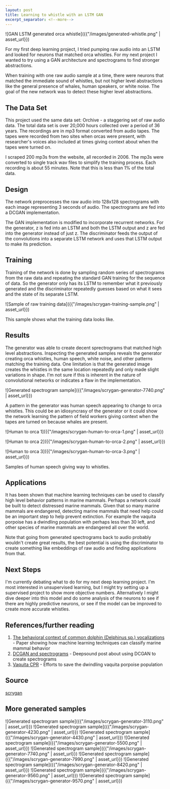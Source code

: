 ```yaml
---
layout: post
title: Learning to whistle with an LSTM GAN
excerpt_separator: <!--more-->
---
```


![GAN LSTM generated orca whistle]({{"/images/generated-whistle.png" | asset_url}})

For my first deep learning project, I tried pumping raw audio into an LSTM and looked for neurons that matched orca whistles.  For my next project I wanted to try using a GAN architecture and spectrograms to find stronger abstractions.

<!--more-->

When training with one raw audio sample at a time, there were neurons that matched the immediate sound of whistles, but not higher level abstractions like the general presence of whales, human speakers, or white noise.  The goal of the new network was to detect these higher level abstractions.

## The Data Set

This project used the same data set: Orchive - a staggering set of raw audio data.  The total data set is over 20,000 hours collected over a period of 36 years.  The recordings are in mp3 format converted from audio tapes.  The tapes were recorded from two sites when orcas were present, with researcher's voices also included at times giving context about when the tapes were turned on.

I scraped 200 mp3s from the website, all recorded in 2006.  The mp3s were converted to single track wav files to simplify the training process.  Each recording is about 55 minutes.  Note that this is less than 1% of the total data.

## Design

The network preprocesses the raw audio into 128x128 spectrograms with each image representing 3 seconds of audio.  The spectrograms are fed into a DCGAN implementation.

The GAN implementation is modified to incorporate recurrent networks.  For the generator, z is fed into an LSTM and both the LSTM output and z are fed into the generator instead of just z.  The discriminator feeds the output of the convolutions into a separate LSTM network and uses that LSTM output to make its prediction.

## Training

Training of the network is done by sampling random series of spectrograms from the raw data and repeating the standard GAN training for the sequence of data.  So the generator only has its LSTM to remember what it previously generated and the discriminator repeatedly guesses based on what it sees and the state of its separate LSTM.

![Sample of raw training data]({{"/images/scrygan-training-sample.png" | asset_url}})

This sample shows what the training data looks like.

## Results

The generator was able to create decent sprectrograms that matched high level abstractions.  Inspecting the generated samples reveals the generator creating orca whistles, human speech, white noise, and other patterns matching the training data.  One limitation is that the generated image creates the whistles in the same location repeatedly and only made slight variations in shape.  I'm not sure if this is inherent in the nature of convolutional networks or indicates a flaw in the implementation.

![Generated spectrogram sample]({{"/images/scrygan-generator-7740.png" | asset_url}})

A pattern in the generator was human speech appearing to change to orca whistles.  This could be an idiosyncrasy of the generator or it could show the network learning the pattern of field workers giving context when the tapes are turned on because whales are present.

![Human to orca 1]({{"/images/scrygan-human-to-orca-1.png" | asset_url}})

![Human to orca 2]({{"/images/scrygan-human-to-orca-2.png" | asset_url}})

![Human to orca 3]({{"/images/scrygan-human-to-orca-3.png" | asset_url}})

Samples of human speech giving way to whistles.

## Applications

It has been shown that machine learning techniques can be used to classify high level behavior patterns in marine mammals.  Perhaps a network could be built to detect distressed marine mammals. Given that so many marine mammals are endangered, detecting marine mammals that need help could be an important step to help prevent extinction.  For example the vaquita porpoise has a dwindling population with perhaps less than 30 left, and other species of marine mammals are endangered all over the world.

Note that going from generated spectrograms back to audio probably wouldn't create great results, the best potential is using the discriminator to create something like embeddings of raw audio and finding applications from that.

## Next Steps

I'm currently debating what to do for my next deep learning project.  I'm most interested in unsupervised learning, but I might try setting up a supervised project to show more objective numbers.  Alternatively I might dive deeper into this model and do some analysis of the neurons to see if there are highly predictive neurons, or see if the model can be improved to create more accurate whistles.

## References/further reading

1. [The behavioral context of common dolphin (Delphinus sp.) vocalizations](onlinelibrary.wiley.com/doi/10.1111/j.1748-7692.2011.00498.x/abstract) - Paper showing how machine learning techniques can classify marine mammal behavior
2. [DCGAN and spectrograms](http://deepsound.io/dcgan_spectrograms.html) - Deepsound post about using DCGAN to create spectrograms
3. [Vaquita CPR](https://www.vaquitacpr.org/) - Efforts to save the dwindling vaquita porpoise population

## Source

[scrygan](https://github.com/michaelwoodson/scrygan)

## More generated samples

![Generated spectrogram sample]({{"/images/scrygan-generator-3110.png" | asset_url}})
![Generated spectrogram sample]({{"/images/scrygan-generator-4230.png" | asset_url}})
![Generated spectrogram sample]({{"/images/scrygan-generator-4430.png" | asset_url}})
![Generated spectrogram sample]({{"/images/scrygan-generator-5500.png" | asset_url}})
![Generated spectrogram sample]({{"/images/scrygan-generator-7740.png" | asset_url}})
![Generated spectrogram sample]({{"/images/scrygan-generator-7990.png" | asset_url}})
![Generated spectrogram sample]({{"/images/scrygan-generator-8420.png" | asset_url}})
![Generated spectrogram sample]({{"/images/scrygan-generator-9560.png" | asset_url}})
![Generated spectrogram sample]({{"/images/scrygan-generator-9570.png" | asset_url}})
